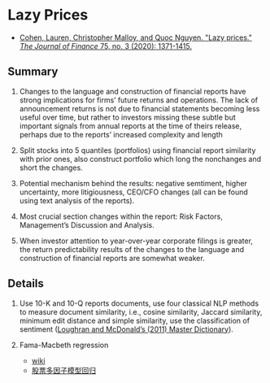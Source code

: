 # Lazy Prices

- [Cohen, Lauren, Christopher Malloy, and Quoc Nguyen. "Lazy prices." *The Journal of Finance* 75, no. 3 (2020): 1371-1415.](https://onlinelibrary.wiley.com/doi/full/10.1111/jofi.12885)

## Summary

1. Changes to the language and construction of financial reports have strong implications for firms’ future returns and operations. The lack of announcement returns is not due to financial statements becoming less useful over time, but rather to investors missing these subtle but important signals from annual reports at the time of theirs release, perhaps due to the reports’ increased complexity and length

2. Split stocks into 5 quantiles (portfolios) using financial report similarity with prior ones, also construct portfolio which long the nonchanges and short the changes. 
3. Potential mechanism behind the results: negative semtiment, higher uncertainty, more litigiousness, CEO/CFO changes (all can be found using text analysis of the reports).
4. Most crucial section changes within the report: Risk Factors, Management’s Discussion and Analysis.
5. When investor attention to year-over-year corporate filings is greater, the return predictability results of the changes to the language and construction of financial reports are somewhat weaker.



## Details

1. Use 10-K and 10-Q reports documents, use four classical NLP methods to measure document similarity, i.e., cosine similarity, Jaccard similarity, minimum edit distance and simple similarity, use the classification of sentiment ([Loughran and McDonald’s (2011) Master Dictionary](https://link.zhihu.com/?target=https%3A//sraf.nd.edu/textual-analysis/resources/)).

2. Fama-Macbeth regression

   - [wiki](https://en.wikipedia.org/wiki/Fama%E2%80%93MacBeth_regression)
   - [股票多因子模型回归](https://zhuanlan.zhihu.com/p/40984029)

   